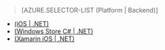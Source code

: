 ﻿> [AZURE.SELECTOR-LIST (Platform | Backend)]
- [(iOS | .NET)](/fr-FR/documentation/articles/mobile-services-dotnet-backend-ios-adal-sso-authentication/)
- [(Windows Store C# | .NET)](/fr-FR/documentation/articles/mobile-services-windows-store-dotnet-adal-sso-authentication/)
- [(Xamarin iOS | .NET)](/fr-FR/documentation/articles/mobile-services-dotnet-backend-xamarin-ios-adal-sso-authentication/)


<!--HONumber=42-->
